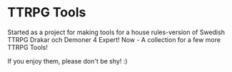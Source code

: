 # TTRPG Tools
Started as a project for making tools for a house rules-version of Swedish TTRPG Drakar och Demoner 4 Expert!
Now - A collection for a few more TTRPG Tools!

If you enjoy them, please don't be shy! :)
